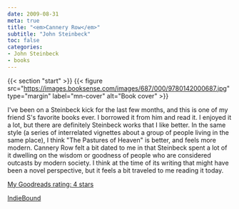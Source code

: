 ```yaml
---
date: 2009-08-31
meta: true
title: "<em>Cannery Row</em>"
subtitle: "John Steinbeck"
toc: false
categories:
- John Steinbeck
- books
---
```


{{< section "start" >}}
{{< figure src="https://images.booksense.com/images/687/000/9780142000687.jpg" type="margin" label="mn-cover" alt="Book cover" >}}

I've been on a Steinbeck kick for the last few months, and this is one of my friend S's favorite books ever. I borrowed it from him and read it. I enjoyed it a lot, but there are definitely Steinbeck works that I like better. In the same style (a series of interrelated vignettes about a group of people living in the same place), I think "The Pastures of Heaven" is better, and feels more modern. Cannery Row felt a bit dated to me in that Steinbeck spent a lot of it dwelling on the wisdom or goodness of people who are considered outcasts by modern society. I think at the time of its writing that might have been a novel perspective, but it feels a bit traveled to me reading it today. 

[My Goodreads rating: 4 stars](https://www.goodreads.com/review/show/70077432)  

[IndieBound](https://www.indiebound.org/book/9780142000687)
